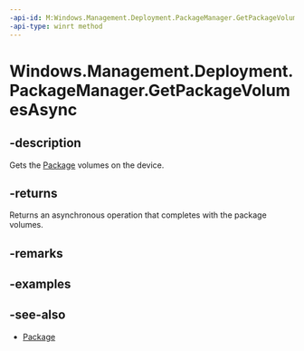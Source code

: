 ```yaml
---
-api-id: M:Windows.Management.Deployment.PackageManager.GetPackageVolumesAsync
-api-type: winrt method
---
```


<!-- Method syntax
public Windows.Foundation.IAsyncOperation<Windows.Foundation.Collections.IVectorView<Windows.Management.Deployment.PackageVolume>> GetPackageVolumesAsync()
-->

# Windows.Management.Deployment.PackageManager.GetPackageVolumesAsync

## -description
Gets the [Package](https://docs.microsoft.com/uwp/api/windows.applicationmodel.package) volumes on the device.

## -returns
Returns an asynchronous operation that completes with the package volumes.

## -remarks

## -examples

## -see-also

- [Package](https://docs.microsoft.com/uwp/api/windows.applicationmodel.package)
